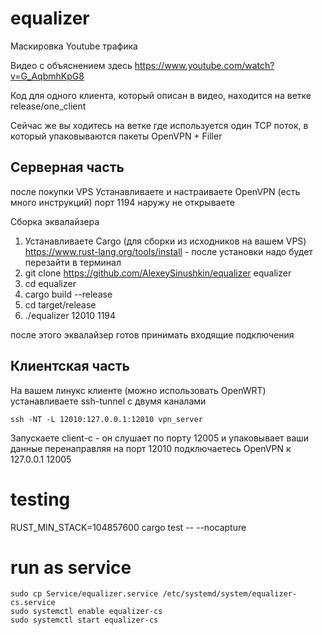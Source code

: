 # equalizer
Маскировка Youtube трафика

Видео с объяснением здесь
https://www.youtube.com/watch?v=G_AqbmhKpG8

Код для одного клиента, который описан в видео, находится на ветке
release/one_client

Сейчас же вы ходитесь на ветке где используется один TCP поток, в который упаковываются пакеты OpenVPN + Filler

## Серверная часть
после покупки VPS
Устанавливаете и настраиваете OpenVPN (есть много инструкций)
порт 1194 наружу не открываете

Сборка эквалайзера
1. Устанавливаете Cargo (для сборки из исходников на вашем VPS) 
https://www.rust-lang.org/tools/install - после установки надо будет перезайти в терминал
2. git clone https://github.com/AlexeySinushkin/equalizer equalizer
3. cd equalizer
4. cargo build --release
5. cd target/release
6. ./equalizer 12010 1194

после этого эквалайзер готов принимать входящие подключения

## Клиентская часть
На вашем линукс клиенте (можно использовать OpenWRT)
устанавливаете ssh-tunnel с двумя каналами
```
ssh -NT -L 12010:127.0.0.1:12010 vpn_server
```
Запускаете client-c - он слушает по порту 12005 и упаковывает ваши данные
перенаправляя на порт 12010
подключаетесь OpenVPN к 127.0.0.1 12005


# testing
RUST_MIN_STACK=104857600 cargo test -- --nocapture

# run as service
```
sudo cp Service/equalizer.service /etc/systemd/system/equalizer-cs.service
sudo systemctl enable equalizer-cs
sudo systemctl start equalizer-cs
```
